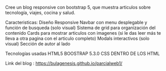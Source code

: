 Cree un blog responsive con bootstrap 5, que muestra articulos sobre tecnología, viajes, cocina y salud.

Caracteristicas: Diseño Responsive Navbar con menu desplegable y función de busqueda (solo visual) Sistema de grid para organización del contenido Cards para mostrar articulos con imagenes (si le das leer más te lleva a otra pagina con el articulo completo) Modals interactivos (solo visual) Sección de autor al lado

Tecnologías usadas HTML5 BOOSTRAP 5.3.0 CSS DENTRO DE LOS HTML

Link del blog : https://bulagenesis.github.io/parcialweb1/
